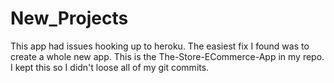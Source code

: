 # New_Projects

This app had issues hooking up to heroku. The easiest fix I found was to create a whole new app. This is the The-Store-ECommerce-App in my repo. I kept this so I didn't loose all of my git commits. 
